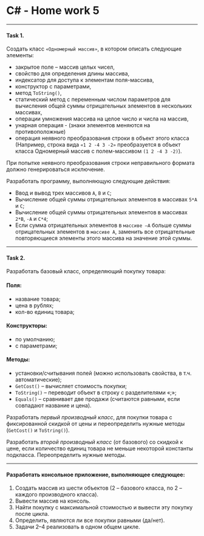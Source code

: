 # C# - Home work 5
***
#### Task 1. 


Создать класс `«Одномерный массив»`, в котором описать следующие элементы: 

* закрытое поле – массив целых чисел, 
* свойство для определения длины массива,
* индексатор для доступа к элементам поля-массива,  
* конструктор с параметрами,
* метод `ToString()`, 
* статический метод с переменным числом параметров для вычисления общей суммы отрицательных элементов в нескольких массивах, 
* операции  умножения массива на целое число и числа на массив,
* унарная операция - (знаки элементов меняются на противоположные)
* операция неявного преобразования строки в объект этого класса (Например, строка вида `«1 2 -4 3 -2»` преобразуется в объект класса Одномерный массив с полем-массивом `(1 2 -4 3 -2)`).  

При попытке неявного преобразования строки неправильного формата должно генерироваться исключение.

Разработать программу, выполняющую следующие действия:
* Ввод и вывод трех массивов `A`, `В` и `С`;
* Вычисление общей суммы отрицательных элементов в массивах `5*A` и `С`;
* Вычисление общей суммы отрицательных элементов в массивах `2*В`, `-А` и `С*4`;
* Если сумма отрицательных элементов в `массиве –А` больше суммы отрицательных элементов в `массиве А`, заменить все отрицательные повторяющиеся элементы этого массива на значение этой суммы.


***
#### Task 2. 

Разработать базовый класс, определяющий покупку товара:

#### Поля:
* название товара;
* цена в рублях;
* кол-во единиц товара;

#### Конструкторы:
* по умолчанию;
* с параметрами;

#### Методы:
* установки/считывания полей (можно использовать свойства, в т.ч. автоматические);
* `GetCost()` – вычисляет стоимость покупки;
* `ToString()` – переводит объект в строку с разделителями «;»;
* `Equals()` – сравнивает две продажи (считаются равными, если совпадают название и цена).

Разработать *первый производный класс*, для покупки товара с фиксированной скидкой от цены и переопределить нужные методы (`GetCost()` и `ToString()`).

Разработать *второй производный класс* (от базового) со скидкой к цене, если количество единиц товара не меньше некоторой константы подкласса. Переопределить нужные методы.

***

#### Разработать консольное приложение, выполняющее следующее:
1. Создать массив из шести объектов (2 – базового класса, по 2 – каждого производного класса).
2. Вывести массив на консоль.
3. Найти покупку с максимальной стоимостью и вывести эту покупку после цикла.
4. Определить, являются ли все покупки равными (да/нет).
5. Задачи 2–4 реализовать в одном общем цикле.
